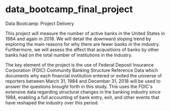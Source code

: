# data_bootcamp_final_project
Data Bootcamp: Project Delivery 

This project will measure the number of active banks in the United States in 1984 and again in 2018. We will detail the downward sloping trend by exploring the main reasons for why there are fewer banks in the industry. Furthermore, we will assess the affect that acqusitions of banks by other banks had on the total number of institutions in the industry. 

The key element of the project is the use of Federal Deposit Insurance Corporation (FDIC) Community Banking Structure Reference Data which documents why each financial institution entered or exited the universe of reporters between March 31, 1984 and December 31, 2018 will be used to answer the questions brought forth in this study. This uses the FDIC's extensive data regarding structural changes in the banking industry since 1984, enabling a full accounting of bank entry, exit, and other events that have reshaped the industry over this period.
